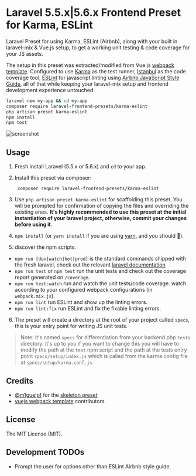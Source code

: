 # Laravel 5.5.x|5.6.x Frontend Preset for Karma, ESLint

Laravel Preset for using Karma, ESLint (Airbnb), along with your built in laravel-mix & Vue.js setup, to get a working unit testing & code coverage for your JS assets.

The setup in this preset was extracted/modified from Vue.js [webpack template](https://github.com/vuejs-templates/webpack). Configured to use [Karma](https://github.com/karma-runner/karma) as the test runner, [Istanbul](https://github.com/gotwarlost/istanbul) as the code coverage tool, [ESLint](https://github.com/eslint/eslint) for javascript linting using [Airbnb JavaScript Style Guide](https://github.com/airbnb/javascript), all of that while keeping your laravel-mix setup and frontend development experience untouched.

``` bash
laravel new my-app && cd my-app
composer require laravel-frontend-presets/karma-eslint
php artisan preset karma-eslint
npm install
npm test
```
![screenshot](https://i.imgur.com/uNl8dMp.png)

## Usage
1. Fresh install Laravel (5.5.x or 5.6.x) and `cd` to your app.
2. Install this preset via composer:

        composer require laravel-frontend-presets/karma-eslint

3. Use `php artisan preset karma-eslint` for scaffolding this preset. You will be prompted for confirmation of copying the files and overriding the existing ones. **It's highly recommended to use this preset at the initial instantiation of your laravel project, otherwise, commit your changes before using it**.

4. `npm install` (or `yarn install`  if you are using [yarn](https://yarnpkg.com/en/), and you should 😬).

5. discover the npm scripts:
- `npm run [dev|watch|hot|prod]` is the standard commands shipped with the fresh laravel, check out the relevant [laravel documentation](https://laravel.com/docs/5.6/frontend)
-  `npm run test` or `npm test` run the unit tests and check out the coverage report generated on `/coverage`.
-  `npm run test:watch` run and watch the unit tests/code coverage. watch according to your configured webpack configurations (in `webpack.mix.js`).
-  `npm run lint` run ESLint and show up the linting errors.
-  `npm run lint:fix` run ESLint and fix the fixable linting errors.

6. The preset will create a directory at the root of your project called `specs`, this is your entry point for writing JS unit tests.

> Note: it's named `specs` for differentiation from your backend php `tests` directory. it's up to you if you want to change this you will have to modify the path at the `test` npm script and the path at the tests entry point `specs/setup/index.js` which is called from the karma config file at `specs/setup/karma.conf.js`.

## Credits

- [@m1guelpf](https://github.com/m1guelpf) for the [skeleton preset](https://github.com/laravel-frontend-presets/skeleton)
- [vuejs webpack template](https://github.com/vuejs-templates/webpack) contributors.

## License

The MIT License (MIT).

## Development TODOs

- Prompt the user for options other than ESLint Airbnb style guide.
